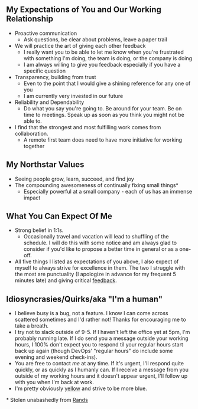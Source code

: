 ## My Expectations of You and Our Working Relationship
- Proactive communication
    - Ask questions, be clear about problems, leave a paper trail
- We will practice the art of giving each other feedback
    - I really want you to be able to let me know when you're frustrated with
      something I'm doing, the team is doing, or the company is doing
    - I am always willing to give you feedback especially if you have a specific
      question
- Transparency, building from trust
    - Even to the point that I would give a shining reference for any one of you
    - I am currently very invested in our future
- Reliability and Dependability
    - Do what you say you're going to. Be around for your team. Be on time to
      meetings. Speak up as soon as you think you might not be able to.
- I find that the strongest and most fulfilling work comes from collaboration.
    - A remote first team does need to have more initiative for working together


## My Northstar Values
- Seeing people grow, learn, succeed, and find joy
- The compounding awesomeness of continually fixing small things*
    - Especially powerful at a small company - each of us has an immense impact

## What You Can Expect Of Me
- Strong belief in 1:1s.
    - Occasionally travel and vacation will lead to shuffling of the schedule. I 
      will do this with some notice and am always glad to consider if you'd like 
      to propose a better time in general or as a one-off.
- All five things I listed as expectations of you above, I also expect of myself
  to always strive for excellence in them. The two I struggle with the most are 
  punctuality (I apologize in advance for my frequent 5 minutes late) and giving
  critical [feedback](https://www.youtube.com/watch?v=4yODalLQ2lM).


## Idiosyncrasies/Quirks/aka "I'm a human"
- I believe busy is a bug, not a feature. I know I can come across scattered 
  sometimes and I'd rather not! Thanks for encouraging me to take a breath.
- I try not to slack outside of 9-5. If I haven't left the office yet at 5pm,
  I'm probably running late. If I do send you a message outside your working
  hours, I 100% don't expect you to respond til your regular hours start back up
  again (though DevOps' "regular hours" do include some evening and weekend
  check-ins).
- You are free to contact _me_ at any time. If it's urgent, I'll respond quite 
  quickly, or as quickly as I humanly can. If I receive a message from you outside 
  of my working hours and it doesn't appear urgent, I'll follow up with you when 
  I'm back at work.
- I'm pretty obviously [yellow](https://larahogan.me/blog/leadership-style-colors/)
  and strive to be more blue.



\* Stolen unabashedly from [Rands](https://www.youtube.com/watch?v=m-2BFuYUjmY)
